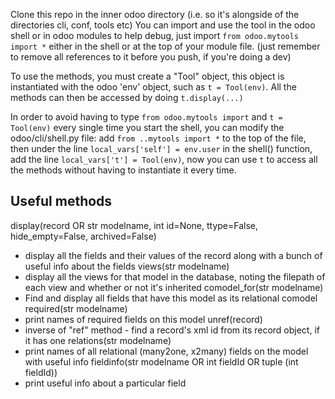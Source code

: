 Clone this repo in the inner odoo directory (i.e. so it's alongside of the directories cli, conf, tools etc)
You can import and use the tool in the odoo shell or in odoo modules to help debug, just import `from odoo.mytools import *` either in the shell or at the top of your module file. (just remember to remove all references to it before you push, if you're doing a dev)

To use the methods, you must create a "Tool" object, this object is instantiated with the odoo 'env' object, such as `t = Tool(env)`. All the methods can then be accessed by doing `t.display(...)`

In order to avoid having to type `from odoo.mytools import` and `t = Tool(env)` every single time you start the shell, you can modify the odoo/cli/shell.py file: add `from ..mytools import *` to the top of the file, then under the line `local_vars['self'] = env.user` in the shell() function, add the line `local_vars['t'] = Tool(env)`, now you can use `t` to access all the methods without having to instantiate it every time.

## Useful methods

display(record OR str modelname, int id=None, ttype=False, hide_empty=False, archived=False)
- display all the fields and their values of the record along with a bunch of useful info about the fields
views(str modelname)
- display all the views for that model in the database, noting the filepath of each view and whether or not it's inherited
comodel_for(str modelname)
- Find and display all fields that have this model as its relational comodel
required(str modelname)
- print names of required fields on this model
unref(record)
- inverse of "ref" method - find a record's xml id from its record object, if it has one
relations(str modelname)
- print names of all relational (many2one, x2many) fields on the model with useful info
fieldinfo(str modelname OR int fieldId OR tuple (int fieldId))
- print useful info about a particular field
